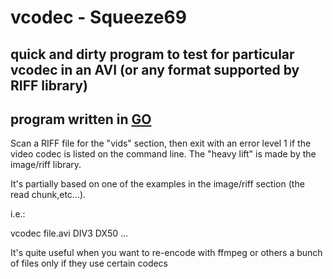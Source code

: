 # vcodec - Squeeze69

## quick and dirty program to test for particular vcodec in an AVI (or any format supported by RIFF library)

## program written in [GO](https://golang.org)

Scan a RIFF file for the "vids" section, then exit with an error level 1 if the video codec is listed on the command line. The "heavy lift" is made by the image/riff library.

It's partially based on one of the examples in the image/riff section (the read chunk,etc...).

i.e.:

vcodec file.avi DIV3 DX50 ...

It's quite useful when you want to re-encode with ffmpeg or others a bunch of files only if they use certain codecs
